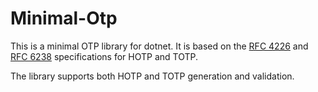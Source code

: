 # Minimal-Otp

This is a minimal OTP library for dotnet. It is based on the [RFC 4226](https://tools.ietf.org/html/rfc4226) and [RFC 6238](https://tools.ietf.org/html/rfc6238) specifications for HOTP and TOTP.

The library supports both HOTP and TOTP generation and validation.